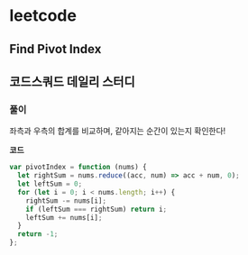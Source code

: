 # leetcode

## Find Pivot Index

## 코드스쿼드 데일리 스터디

### 풀이

좌측과 우측의 합계를 비교하며, 같아지는 순간이 있는지 확인한다!

**코드**

```js
var pivotIndex = function (nums) {
  let rightSum = nums.reduce((acc, num) => acc + num, 0);
  let leftSum = 0;
  for (let i = 0; i < nums.length; i++) {
    rightSum -= nums[i];
    if (leftSum === rightSum) return i;
    leftSum += nums[i];
  }
  return -1;
};
```
